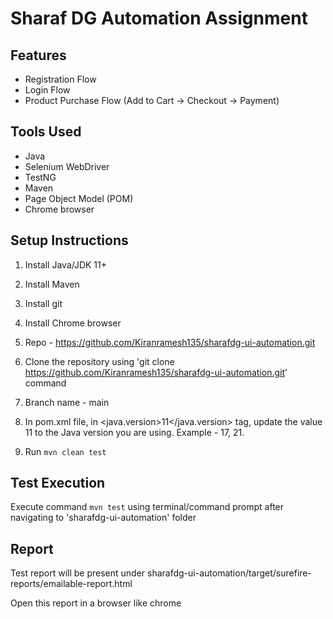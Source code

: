 # Sharaf DG Automation Assignment

## Features

- Registration Flow
- Login Flow
- Product Purchase Flow (Add to Cart → Checkout → Payment)

## Tools Used

- Java
- Selenium WebDriver
- TestNG
- Maven
- Page Object Model (POM)
- Chrome browser

## Setup Instructions

1. Install Java/JDK 11+

2. Install Maven

3. Install git

4. Install Chrome browser

6. Repo - https://github.com/Kiranramesh135/sharafdg-ui-automation.git

5. Clone the repository using 'git clone https://github.com/Kiranramesh135/sharafdg-ui-automation.git' command

6. Branch name - main

7. In pom.xml file, in <java.version>11</java.version> tag, update the value 11 to the Java version you are using. Example - 17, 21.

8. Run `mvn clean test`

## Test Execution

Execute command `mvn test` using terminal/command prompt after navigating to  'sharafdg-ui-automation' folder

## Report

Test report will be present under sharafdg-ui-automation/target/surefire-reports/emailable-report.html

Open this report in a browser like chrome